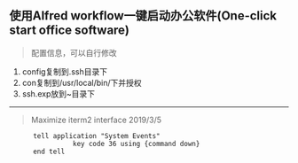 ## 使用Alfred workflow一键启动办公软件(One-click start office software)
> 配置信息，可以自行修改
1. config复制到.ssh目录下
2. con复制到/usr/local/bin/下并授权
3. ssh.exp放到~目录下
---
> Maximize iterm2 interface 2019/3/5 
```
      tell application "System Events" 
                key code 36 using {command down}
      end tell
```
